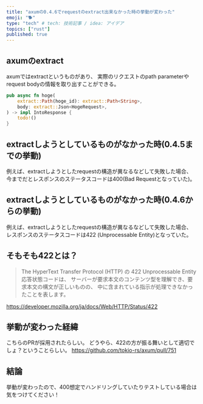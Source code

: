 ```yaml
---
title: "axumの0.4.6でrequestのextract出来なかった時の挙動が変わった"
emoji: "🐕"
type: "tech" # tech: 技術記事 / idea: アイデア
topics: ["rust"]
published: true
---
```



## axumのextract

axumではextractというものがあり、
実際のリクエストのpath parameterやrequest bodyの情報を取り出すことができる。

```rust
pub async fn hoge(
    extract::Path(hoge_id): extract::Path<String>,
    body: extract::Json<HogeRequest>,
) -> impl IntoResponse {
    todo!()
}
```

## extractしようとしているものがなかった時(0.4.5までの挙動)

例えば、extractしようとしたrequestの構造が異なるなどして失敗した場合、
今までだとレスポンスのステータスコードは400(Bad Requestとなっていた)。

## extractしようとしているものがなかった時(0.4.6からの挙動)

例えば、extractしようとしたrequestの構造が異なるなどして失敗した場合、
レスポンスのステータスコードは422 (Unprocessable Entity)となっていた。

## そもそも422とは？

>The HyperText Transfer Protocol (HTTP) の 422 Unprocessable Entity 応答状態コードは、
>サーバーが要求本文のコンテンツ型を理解でき、要求本文の構文が正しいものの、
>中に含まれている指示が処理できなかったことを表します。

https://developer.mozilla.org/ja/docs/Web/HTTP/Status/422

## 挙動が変わった経緯

こちらのPRが採用されたらしい。
どうやら、422の方が振る舞いとして適切でしょ？ということらしい。
https://github.com/tokio-rs/axum/pull/751

## 結論

挙動が変わったので、400想定でハンドリングしていたりテストしている場合は気をつけてください！

